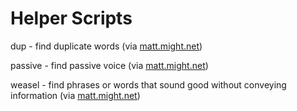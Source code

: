 Helper Scripts
==============

dup - find duplicate words (via [matt.might.net](http://matt.might.net/articles/shell-scripts-for-passive-voice-weasel-words-duplicates/))

passive - find passive voice (via [matt.might.net](http://matt.might.net/articles/shell-scripts-for-passive-voice-weasel-words-duplicates/))

weasel - find phrases or words that sound good without conveying information (via [matt.might.net](http://matt.might.net/articles/shell-scripts-for-passive-voice-weasel-words-duplicates/))

